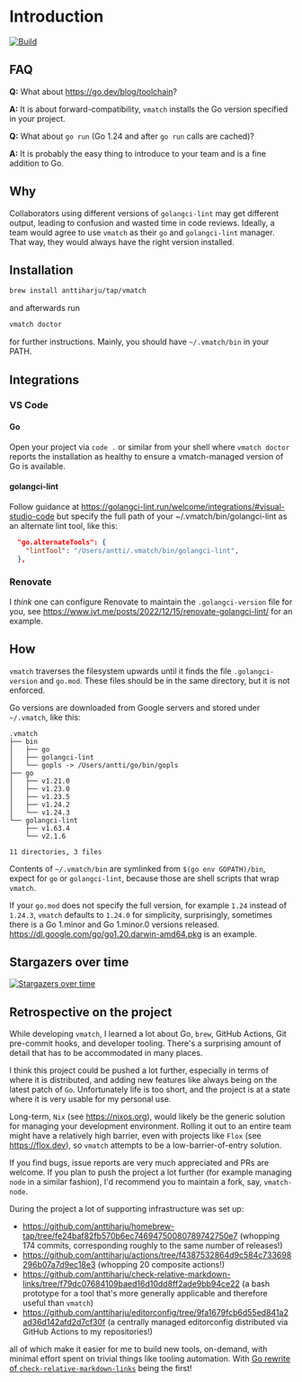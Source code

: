 # Introduction

[![Build](https://github.com/anttiharju/vmatch/actions/workflows/build.yml/badge.svg)](https://github.com/anttiharju/vmatch/actions/workflows/build.yml)

## FAQ

**Q:** What about https://go.dev/blog/toolchain?

**A:** It is about forward-compatibility, `vmatch` installs the Go version specified in your project.

**Q:** What about `go run` (Go 1.24 and after `go run` calls are cached)?

**A:** It is probably the easy thing to introduce to your team and is a fine addition to Go.

## Why

Collaborators using different versions of `golangci-lint` may get different output, leading to confusion and wasted time in code reviews. Ideally, a team would agree to use `vmatch` as their `go` and `golangci-lint` manager. That way, they would always have the right version installed.

## Installation

```sh
brew install anttiharju/tap/vmatch
```

and afterwards run

```sh
vmatch doctor
```

for further instructions. Mainly, you should have `~/.vmatch/bin` in your PATH.

## Integrations

### VS Code

#### Go

Open your project via `code .` or similar from your shell where `vmatch doctor` reports the installation as healthy to ensure a vmatch-managed version of Go is available.

#### golangci-lint

Follow guidance at https://golangci-lint.run/welcome/integrations/#visual-studio-code but specify the full path of your ~/.vmatch/bin/golangci-lint as an alternate lint tool, like this:

```json
  "go.alternateTools": {
    "lintTool": "/Users/antti/.vmatch/bin/golangci-lint",
  },
```

### Renovate

I _think_ one can configure Renovate to maintain the `.golangci-version` file for you, see https://www.jvt.me/posts/2022/12/15/renovate-golangci-lint/ for an example.

## How

`vmatch` traverses the filesystem upwards until it finds the file `.golangci-version` and `go.mod`. These files should be in the same directory, but it is not enforced.

Go versions are downloaded from Google servers and stored under `~/.vmatch`, like this:

```tree
.vmatch
├── bin
│   ├── go
│   ├── golangci-lint
│   └── gopls -> /Users/antti/go/bin/gopls
├── go
│   ├── v1.21.0
│   ├── v1.23.0
│   ├── v1.23.5
│   ├── v1.24.2
│   └── v1.24.3
└── golangci-lint
    ├── v1.63.4
    └── v2.1.6

11 directories, 3 files
```

Contents of `~/.vmatch/bin` are symlinked from `$(go env GOPATH)/bin`, expect for `go` or `golangci-lint`, because those are shell scripts that wrap `vmatch`.

If your `go.mod` does not specify the full version, for example `1.24` instead of `1.24.3`, `vmatch` defaults to `1.24.0` for simplicity, surprisingly, sometimes there is a Go 1.minor and Go 1.minor.0 versions released. https://dl.google.com/go/go1.20.darwin-amd64.pkg is an example.

## Stargazers over time

[![Stargazers over time](https://starchart.cc/anttiharju/vmatch.svg?variant=adaptive)](https://starchart.cc/anttiharju/vmatch)

## Retrospective on the project

While developing `vmatch`, I learned a lot about Go, `brew`, GitHub Actions, Git pre-commit hooks, and developer tooling. There's a surprising amount of detail that has to be accommodated in many places.

I think this project could be pushed a lot further, especially in terms of where it is distributed, and adding new features like always being on the latest patch of `Go`. Unfortunately life is too short, and the project is at a state where it is very usable for my personal use.

Long-term, `Nix` (see https://nixos.org), would likely be the generic solution for managing your development environment. Rolling it out to an entire team might have a relatively high barrier, even with projects like `Flox` (see https://flox.dev), so `vmatch` attempts to be a low-barrier-of-entry solution.

If you find bugs, issue reports are very much appreciated and PRs are welcome. If you plan to push the project a lot further (for example managing `node` in a similar fashion), I'd recommend you to maintain a fork, say, `vmatch-node`.

During the project a lot of supporting infrastructure was set up:

- https://github.com/anttiharju/homebrew-tap/tree/fe24baf82fb570b6ec74694750080789742750e7 (whopping 174 commits, corresponding roughly to the same number of releases!)
- https://github.com/anttiharju/actions/tree/f4387532864d9c584c733698296b07a7d9ec18e3 (whopping 20 composite actions!)
- https://github.com/anttiharju/check-relative-markdown-links/tree/f79dc07684109baed16d10dd8ff2ade9bb94ce22 (a bash prototype for a tool that's more generally applicable and therefore useful than `vmatch`)
- https://github.com/anttiharju/editorconfig/tree/9fa1679fcb6d55ed841a2ad36d142afd2d7cf30f (a centrally managed editorconfig distributed via GitHub Actions to my repositories!)

all of which make it easier for me to build new tools, on-demand, with minimal effort spent on trivial things like tooling automation. With [Go rewrite of `check-relative-markdown-links`](https://github.com/anttiharju/check-relative-markdown-links/issues/5) being the first!
